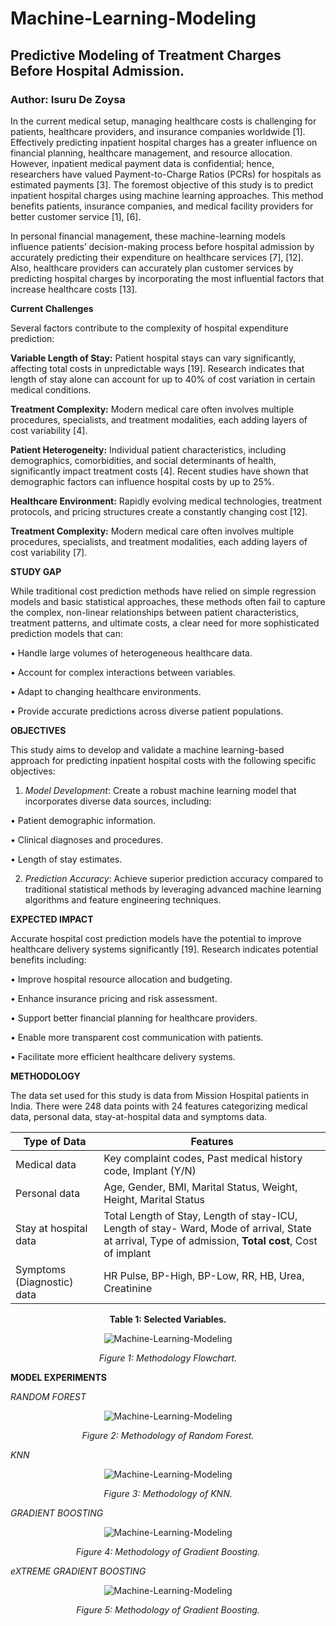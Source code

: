 # Machine-Learning-Modeling
## Predictive Modeling of Treatment Charges Before Hospital Admission.
### Author: Isuru De Zoysa

In the current medical setup, managing healthcare costs is challenging for patients, healthcare providers, and insurance companies worldwide [1]. Effectively predicting inpatient hospital charges has a greater influence on financial planning, healthcare management, and resource allocation. However, inpatient medical payment data is confidential; hence, researchers have valued Payment-to-Charge Ratios (PCRs) for hospitals as estimated payments [3]. The foremost objective of this study is to predict inpatient hospital charges using machine learning approaches. This method benefits patients, insurance companies, and medical facility providers for better customer service [1], [6]. 

In personal financial management, these machine-learning models influence patients’ decision-making process before hospital admission by accurately predicting their expenditure on healthcare services [7], [12]. Also, healthcare providers can accurately plan customer services by predicting hospital charges by incorporating the most influential factors that increase healthcare costs [13].

**Current Challenges**

Several factors contribute to the complexity of hospital expenditure prediction:

**Variable Length of Stay:** Patient hospital stays can vary significantly, affecting total costs in unpredictable ways [19]. Research indicates that length of stay alone can account for up to 40% of cost variation in certain medical conditions.

**Treatment Complexity:** Modern medical care often involves multiple procedures, specialists, and treatment modalities, each adding layers of cost variability [4].

**Patient Heterogeneity:** Individual patient characteristics, including demographics, comorbidities, and social determinants of health, significantly impact treatment costs [4]. Recent studies have shown that demographic factors can influence hospital costs by up to 25%.

**Healthcare Environment:** Rapidly evolving medical technologies, treatment protocols, and pricing structures create a constantly changing cost [12].

**Treatment Complexity:** Modern medical care often involves multiple procedures, specialists, and treatment modalities, each adding layers of cost variability [7].

**STUDY GAP**

While traditional cost prediction methods have relied on simple regression models and basic statistical approaches, these methods often fail to capture the complex, non-linear relationships between patient characteristics, treatment patterns, and ultimate costs, a clear need for more sophisticated prediction models that can:

• Handle large volumes of heterogeneous healthcare data.

• Account for complex interactions between variables.

• Adapt to changing healthcare environments.

• Provide accurate predictions across diverse patient populations.

**OBJECTIVES**

This study aims to develop and validate a machine learning-based approach for predicting inpatient hospital costs with the following specific objectives:

1. *Model Development*: Create a robust machine learning model that incorporates diverse data sources, including:
   
• Patient demographic information.

• Clinical diagnoses and procedures.

• Length of stay estimates.

2. *Prediction Accuracy*: Achieve superior prediction accuracy compared to traditional statistical methods by leveraging advanced machine learning algorithms and feature engineering techniques.

**EXPECTED IMPACT**

Accurate hospital cost prediction models have the potential to improve healthcare delivery systems significantly [19]. Research indicates potential benefits including:

• Improve hospital resource allocation and budgeting.

• Enhance insurance pricing and risk assessment.

• Support better financial planning for healthcare providers.

• Enable more transparent cost communication with patients.

• Facilitate more efficient healthcare delivery systems.

**METHODOLOGY**

The data set used for this study is data from Mission Hospital patients in India. There were 248 data points with 24 features categorizing medical data, personal data, stay-at-hospital data and symptoms data.

| Type of Data  | Features            |
|-------|--------------------------|
| Medical data | Key complaint codes, Past medical history code, Implant (Y/N)|
| Personal data| Age, Gender, BMI, Marital Status, Weight, Height, Marital Status|
| Stay at hospital data| Total Length of Stay, Length of stay-ICU, Length of stay- Ward, Mode of arrival, State at arrival, Type of admission, **Total cost**, Cost of implant|
| Symptoms (Diagnostic) data| HR Pulse, BP-High, BP-Low, RR, HB, Urea, Creatinine |

<div align="center"><b>Table 1: Selected Variables.</b></div>



<div align="center">

![Machine-Learning-Modeling](images/Picture1.png)

*Figure 1: Methodology Flowchart.*

</div>

**MODEL EXPERIMENTS**

*RANDOM FOREST*

<div align="center">

![Machine-Learning-Modeling](images/Picture2.png)

*Figure 2: Methodology of Random Forest.*

</div>

*KNN*

<div align="center">

![Machine-Learning-Modeling](images/Picture3.png)

*Figure 3: Methodology of KNN.*

</div>

*GRADIENT BOOSTING*

<div align="center">

![Machine-Learning-Modeling](images/Picture4.png)

*Figure 4: Methodology of Gradient Boosting.*

</div>

*eXTREME GRADIENT BOOSTING*

<div align="center">

![Machine-Learning-Modeling](images/Picture5.png)

*Figure 5: Methodology of Gradient Boosting.*

</div>




